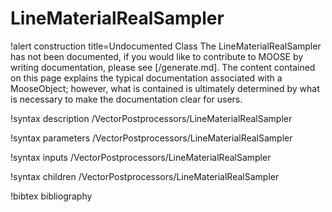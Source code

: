<!-- MOOSE Documentation Stub: Remove this when content is added. -->

# LineMaterialRealSampler

!alert construction title=Undocumented Class
The LineMaterialRealSampler has not been documented, if you would like to contribute to MOOSE by
writing documentation, please see [/generate.md]. The content contained on this page explains
the typical documentation associated with a MooseObject; however, what is contained is ultimately
determined by what is necessary to make the documentation clear for users.

!syntax description /VectorPostprocessors/LineMaterialRealSampler

!syntax parameters /VectorPostprocessors/LineMaterialRealSampler

!syntax inputs /VectorPostprocessors/LineMaterialRealSampler

!syntax children /VectorPostprocessors/LineMaterialRealSampler

!bibtex bibliography

